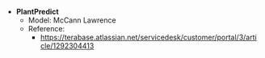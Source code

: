- **PlantPredict**
	- Model:  McCann Lawrence
	- Reference:
		- https://terabase.atlassian.net/servicedesk/customer/portal/3/article/1292304413